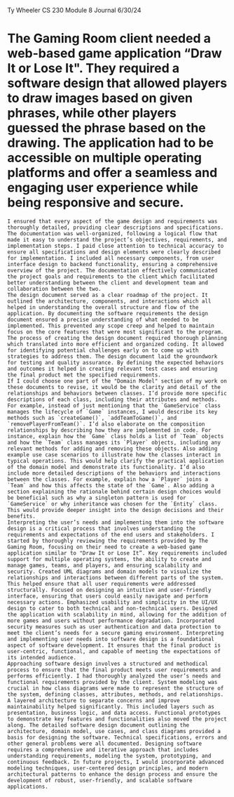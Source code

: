 Ty Wheeler
CS 230
Module 8 Journal
6/30/24

#	The Gaming Room client needed a web-based game application “Draw It or Lose It". They required a software design that allowed players to draw images based on given phrases, while other players guessed the phrase based on the drawing. The application had to be accessible on multiple operating platforms and offer a seamless and engaging user experience while being responsive and secure. 
	I ensured that every aspect of the game design and requirements was thoroughly detailed, providing clear descriptions and specifications. The documentation was well-organized, following a logical flow that made it easy to understand the project’s objectives, requirements, and implementation steps. I paid close attention to technical accuracy to ensure all specifications and design elements were clearly described for implementation. I included all necessary components, from user interface design to backend functionality, ensuring a comprehensive overview of the project. The documentation effectively communicated the project goals and requirements to the client which facilitated better understanding between the client and development team and collaboration between the two.
	The design document served as a clear roadmap of the project. It outlined the architecture, components, and interactions which all helped in understanding the overall structure and flow of the application. By documenting the software requirements the design document ensured a precise understanding of what needed to be implemented. This prevented any scope creep and helped to maintain focus on the core features that were most significant to the program. The process of creating the design document required thorough planning which translated into more efficient and organized coding. It allowed for identifying potential challenges early on to come up with strategies to address them. The design document laid the groundwork for testing and quality assurance. By defining the expected behaviors and outcomes it helped in creating relevant test cases and ensuring the final product met the specified requirements.
	If I could choose one part of the "Domain Model" section of my work on these documents to revise, it would be the clarity and detail of the relationships and behaviors between classes. I’d provide more specific descriptions of each class, including their attributes and methods. For example, instead of just mentioning that the `GameService` class manages the lifecycle of `Game` instances, I would describe its key methods such as `createGame()`, `addTeamToGame()`, and `removePlayerFromTeam()`. I’d also elaborate on the composition relationships by describing how they are implemented in code. For instance, explain how the `Game` class holds a list of `Team` objects and how the `Team` class manages its `Player` objects, including any relevant methods for adding and removing these objects. Also adding example use case scenarios to illustrate how the classes interact in typical operations. This would help clarify the practical application of the domain model and demonstrate its functionality. I’d also include more detailed descriptions of the behaviors and interactions between the classes. For example, explain how a `Player` joins a `Team` and how this affects the state of the `Game`. Also adding a section explaining the rationale behind certain design choices would be beneficial such as why a singleton pattern is used for `GameService` or why inheritance was chosen for the `Entity` class. This would provide deeper insight into the design decisions and their benefits.
	Interpreting the user’s needs and implementing them into the software design is a critical process that involves understanding the requirements and expectations of the end users and stakeholders. I started by thoroughly reviewing the requirements provided by The Gaming Room, focusing on their need to create a web-based game application similar to "Draw It or Lose It”. Key requirements included support for multiple operating systems, the ability to create and manage games, teams, and players, and ensuring scalability and security. Created UML diagrams and domain models to visualize the relationships and interactions between different parts of the system. This helped ensure that all user requirements were addressed structurally. Focused on designing an intuitive and user-friendly interface, ensuring that users could easily navigate and perform necessary actions. Emphasized usability and simplicity in the UI/UX design to cater to both technical and non-technical users. Designed the application with scalability in mind, allowing for the addition of more games and users without performance degradation. Incorporated security measures such as user authentication and data protection to meet the client’s needs for a secure gaming environment. Interpreting and implementing user needs into software design is a foundational aspect of software development. It ensures that the final product is user-centric, functional, and capable of meeting the expectations of its intended audience.
	Approaching software design involves a structured and methodical process to ensure that the final product meets user requirements and performs efficiently. I had thoroughly analyzed the user’s needs and functional requirements provided by the client. System modeling was crucial in how class diagrams were made to represent the structure of the system, defining classes, attributes, methods, and relationships. A layered architecture to separate concerns and improve maintainability helped significantly. This included layers such as presentation, business logic, and data access. Functional prototypes to demonstrate key features and functionalities also moved the project along. The detailed software design document outlining the architecture, domain model, use cases, and class diagrams provided a basis for designing the software. Technical specifications, errors and other general problems were all documented. Designing software requires a comprehensive and iterative approach that includes understanding requirements, modeling the system, prototyping, and continuous feedback. In future projects, I would incorporate advanced modeling techniques, user-centered design principles, and modern architectural patterns to enhance the design process and ensure the development of robust, user-friendly, and scalable software applications.

